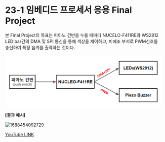 # 23-1 임베디드 프로세서 응용 Final Project

본 Final Project의 목표는 피아노 건반을 누를 때마다 NUCELO-F411RE와 WS2812 LED bar간의 DMA 및 SPI 통신을 통해 색상을 제어하고, 피에조 부저로 PWM신호를 송신하여 특정 음계를 출력하는 것이다.

![1688454173322](image/README/1688454173322.png)

**[결과 예시]**

![1688454092729](image/README/1688454092729.png)


[YouTube LINK](https://youtu.be/sW-dLjTRV7A)
